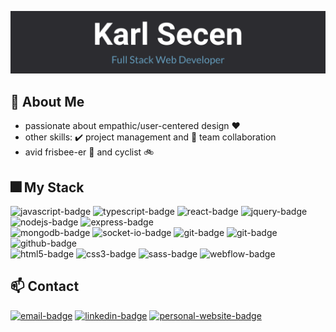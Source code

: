 ![Header](./site_header.svg)

## 👋 About Me

- passionate about empathic/user-centered design ❤️
- other skills: ✔️ project management and 🙌 team collaboration
- avid frisbee-er 🔵 and cyclist 🚲

## 🎆 My Stack
<p>
  <img src="https://img.shields.io/badge/javascript-2C2C30?style=flat-square&logo=javascript&logoColor=white&labelColor=F7DF1E" alt="javascript-badge" height="25"  />
  <img src="https://img.shields.io/badge/typescript-2C2C30?style=flat-square&logo=typescript&logoColor=white&labelColor=3178c6" alt="typescript-badge" height="25"  />  
  <img src="https://img.shields.io/badge/react-2C2C30?style=flat-square&logo=react&logoColor=white&labelColor=61DAFB" alt="react-badge" height="25"  />
  <img src="https://img.shields.io/badge/jquery-2C2C30?style=flat-square&logo=jquery&logoColor=white&labelColor=0769AD" alt="jquery-badge" height="25"  />
  <img src="https://img.shields.io/badge/node.js-2C2C30?style=flat-square&logo=node.js&logoColor=white&labelColor=339933" alt="nodejs-badge" height="25"  />
  <img src="https://img.shields.io/badge/ex-express-2C2C30?style=flat-square&labelColor=000000" alt="express-badge" height="25"  />
  <br>
  <img src="https://img.shields.io/badge/mongodb-2C2C30?style=flat-square&logo=mongodb&logoColor=white&labelColor=47A248" alt="mongodb-badge" height="25"  />
  <img src="https://img.shields.io/badge/socket.io-2C2C30?style=flat-square&logo=socket.io&logoColor=white&labelColor=010101" alt="socket-io-badge" height="25"  />
  <img src="https://img.shields.io/badge/jwt-2C2C30?style=flat-square&logo=json-web-tokens&logoColor=white&labelColor=000000" alt="git-badge" height="25"  />
  <img src="https://img.shields.io/badge/git-2C2C30?style=flat-square&logo=git&logoColor=white&labelColor=f05032" alt="git-badge" height="25"  />
  <img src="https://img.shields.io/badge/github-2C2C30?style=flat-square&logo=github&logoColor=white&labelColor=181717" alt="github-badge" height="25"  />
  <br>
  <img src="https://img.shields.io/badge/html5-2C2C30?style=flat-square&logo=html5&logoColor=white&labelColor=E34F26" alt="html5-badge" height="25"  />
  <img src="https://img.shields.io/badge/css3-2C2C30?style=flat-square&logo=css3&logoColor=white&labelColor=1572B6" alt="css3-badge" height="25"  />
  <img src="https://img.shields.io/badge/sass-2C2C30?style=flat-square&logo=sass&logoColor=white&labelColor=cc6699" alt="sass-badge" height="25"  />
  <img src="https://img.shields.io/badge/w-webflow-2C2C30?style=flat-square&labelColor=4353ff" alt="webflow-badge" height="25"  />
</p>




## 📫 Contact
<a href="mailto:karl@secen.ca"><img src="https://img.shields.io/badge/karl@secen.ca-d14836?style=flat-square&logo=gmail&logoColor=white&labelColor=d14836" alt="email-badge" height="30"  /></a>
<a href="https://www.linkedin.com/in/karl-secen/"><img src="https://img.shields.io/badge/linkedin-0077b5?style=flat-square&logo=linkedin&logoColor=white&labelColor=0077b5" alt="linkedin-badge" height="30"  /></a>
<a href="https://secen.ca"><img src="https://img.shields.io/badge/secen.ca-4e9ccf?style=flat-square&logo=google-chrome&logoColor=white&labelColor=4e9ccf" alt="personal-website-badge" height="30"  /></a>
